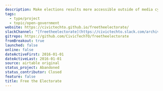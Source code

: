 ```yaml
---
description: Make elections results more accessible outside of media cycles.
tags:
  - type/project
  - topic/open-government
website: https://civictechto.github.io/freetheelectorate/
slackChannel: "[freetheelectorate](https://civictechto.slack.com/archives/C0SUP85S7)"
gitrepo: https://github.com/CivicTechTO/freetheelectorate
fromBreakout: true
launched: false
online: false
dateActiveFirst: 2016-01-01
dateActiveLast: 2016-01-01
source: airtable original
status_project: Abandoned
status_contributor: Closed
feature: false
title: Free the Electorate
---
```

